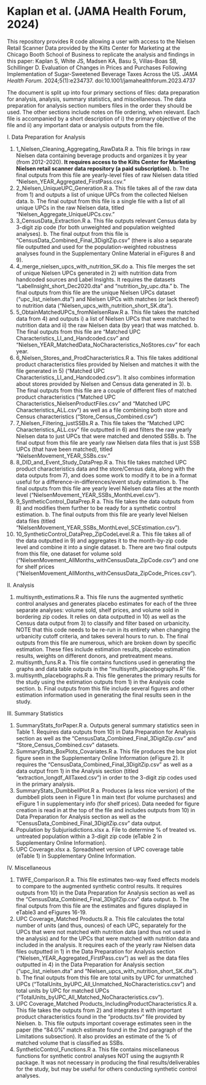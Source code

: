 # Kaplan et al. (JAMA Health Forum, 2024)
This repository provides R code allowing a user with access to the Nielsen Retail Scanner Data provided by the Kilts Center for Marketing at the Chicago Booth School of Business to replicate the analysis and findings in this paper: 
Kaplan S, White JS, Madsen KA, Basu S, Villas-Boas SB, Schillinger D. Evaluation of Changes in Prices and Purchases Following Implementation of Sugar-Sweetened Beverage Taxes Across the US. *JAMA Health Forum*. 2024;5(1):e234737. doi:10.1001/jamahealthforum.2023.4737

The document is split up into four primary sections of files: data preparation for analysis, analysis, summary statistics, and miscellaneous. The data preparation for analysis section numbers files in the order they should be used. The other sections include notes on file ordering, when relevant. Each file is accompanied by a short description of i) the primary objective of the file and ii) any important data or analysis outputs from the file.

I.	Data Preparation for Analysis

1.	1_Nielsen_Cleaning_Aggregating_RawData.R
  a.	This file brings in raw Nielsen data containing beverage products and organizes it by year (from 2012-2020). **It requires access to the Kilts Center for Marketing Nielsen retail scanner data repository (a paid subscription).**
  b.	The final outputs from this file are yearly-level files of raw Nielsen data titled “Nielsen_YEAR_Aggregated_FirstPass.csv.”
2.	2_Nielsen_UniqueUPC_Generation.R
  a.	This file takes all of the raw data from 1) and outputs a list of unique UPCs from the collected Nielsen data. 
  b.	The final output from this file is a single file with a list of all unique UPCs in the raw Nielsen data, titled “Nielsen_Aggregate_UniqueUPCs.csv.”
3.	3_CensusData_Extraction.R
  a.	This file outputs relevant Census data by 3-digit zip code (for both unweighted and population weighted analyses).
  b.	The final output from this file is “CensusData_Combined_Final_3DigitZip.csv” (there is also a separate file outputted and used for the population-weighted robustness analyses found in the Supplementary Online Material in eFigures 8 and 9).
4.	4_merge_nielsen_upcs_with_nutrition_SK.do
  a.	This file merges the set of unique Nielsen UPCs generated in 2) with nutrition data from handcoded sources and Label Insights. It requires the datasets “LabelInsight_short_Dec2020.dta” and “nutrition_by_upc.dta.”
  b.	The final outputs from this file are the unique Nielsen UPCs dataset (“upc_list_nielsen.dta”) and Nielsen UPCs with matches (or lack thereof) to nutrition data (“Nielsen_upcs_with_nutrition_short_SK.dta”).
5.	5_ObtainMatchedUPCs_fromNielsenRaw.R
  a.	This file takes the matched data from 4) and outputs i) a list of Nielsen UPCs that were matched to nutrition data and ii) the raw Nielsen data (by year) that was matched.
  b.	The final outputs from this file are “Matched UPC Characteristics_LI_and_Handcoded.csv” and “Nielsen_YEAR_MatchedData_NoCharacteristics_NoStores.csv” for each year.
6.	6_Nielsen_Stores_and_ProdCharacteristics.R
  a.	This file takes additional product characteristics files provided by Nielsen and matches it with the file generated in 5) (“Matched UPC Characteristics_LI_and_Handcoded.csv”). It also combines information about stores provided by Nielsen and Census data generated        in 3).
  b.	The final outputs from this file are a couple of different files of matched product characteristics (“Matched UPC Characteristics_NielsenProductFiles.csv” and “Matched UPC Characteristics_ALL.csv”) as well as a file combining both store and Census characteristics        (“Store_Census_Combined.csv”)
7.	7_Nielsen_Filtering_justSSBs.R
  a.	This file takes the “Matched UPC Characteristics_ALL.csv” file outputted in 6) and filters the raw yearly Nielsen data to just UPCs that were matched and denoted SSBs. 
  b.	The final output from this file are yearly raw Nielsen data files that is just SSB UPCs (that have been matched), titled “NielsenMovement_YEAR_SSBs.csv.”
8.	8_DID_and_Event_Study_DataPrep.R
  a.	This file takes matched UPC product characteristics data and the store/Census data, along with the data outputs from 7), and does some work to modify it to be in a format useful for a difference-in-differences/event study estimation.
  b.	The final outputs from this file are yearly level Nielsen data files at the month level (“NielsenMovement_YEAR_SSBs_MonthLevel.csv”).
9.	9_SyntheticControl_DataPrep.R
  a.	This file takes the data outputs from 8) and modifies them further to be ready for a synthetic control estimation. 
  b.	The final outputs from this file are yearly level Nielsen data files (titled “NielsenMovement_YEAR_SSBs_MonthLevel_SCEstimation.csv”).
10.	10_SyntheticControl_DataPrep_ZipCodeLevel.R
  a.	This file takes all of the data outputted in 9) and aggregates it to the month-by-zip code level and combine it into a single dataset. 
  b.	There are two final outputs from this file, one dataset for volume sold (“NielsenMovement_AllMonths_withCensusData_ZipCode.csv”) and one for shelf prices (“NielsenMovement_AllMonths_withCensusData_ZipCode_Prices.csv”).

II.	Analysis

1.	multisynth_estimations.R
  a.	This file runs the augmented synthetic control analyses and generates placebo estimates for each of the three separate analyses: volume sold, shelf prices, and volume sold in bordering zip codes. It relies on data outputted in 10) as well as the Census data output       from 3) to classify and filter based on urbanicity. NOTE that this code needs to be re-run in its entirety when changing the urbanicity cutoff criteria, and takes several hours to run.
  b.	The final outputs from this file are numerous, which are broken down by specific estimation. These files include estimation results, placebo estimation results, weights on different donors, and pretreatment means. 
2.	multisynth_funs.R
  a.	This file contains functions used in generating the graphs and data table outputs in the “multisynth_placebographs.R” file.
3.	multisynth_placebographs.R
  a.	This file generates the primary results for the study using the estimation outputs from 1) in the Analysis code section.
  b.	Final outputs from this file include several figures and other estimation information used in generating the final results seen in the study.

III.	Summary Statistics

1.	SummaryStats_forPaper.R
  a.	Outputs general summary statistics seen in Table 1. Requires data outputs from 10) in Data Preparation for Analysis section as well as the “CensusData_Combined_Final_3DigitZip.csv” and “Store_Census_Combined.csv" datasets.
2.	SummaryStats_BoxPlots_Covariates.R
  a.	This file produces the box plot figure seen in the Supplementary Online Information (eFigure 2). It requires the “CensusData_Combined_Final_3DigitZip.csv” as well as a data output from 1) in the Analysis section (titled “extraction_longdf_AllTaxed.csv”) in order         to the 3-digit zip codes used in the primary analysis.
3.	SummaryStats_DumbbellPlot.R
  a.	Produces (a less nice version) of the dumbbell plots seen in Figure 1 in main text (for volume purchases) and eFigure 1 in supplementary info (for shelf prices). Data needed for figure creation is read in at the top of the file and includes outputs from 10) in           Data Preparation for Analysis section as well as the “CensusData_Combined_Final_3DigitZip.csv” data output.
4.	Population by Subjurisdictions.xlsx
  a.	File to determine % of treated vs. untreated population within a 3-digit zip code (eTable 2 in Supplementary Online Information).
5.	UPC Coverage.xlsx
  a.	Spreadsheet version of UPC coverage table (eTable 1) in Supplementary Online Information.

IV.	Miscellaneous

1.	TWFE_Comparison.R
  a.	This file estimates two-way fixed effects models to compare to the augmented synthetic control results. It requires outputs from 10) in the Data Preparation for Analysis section as well as the “CensusData_Combined_Final_3DigitZip.csv” data output.
  b.	The final outputs from this file are the estimates and figures displayed in eTable3 and eFigures 16-19.
2.	UPC Coverage_Matched Products.R
  a.	This file calculates the total number of units (and thus, ounces) of each UPC, separately for the UPCs that were not matched with nutrition data (and thus not used in the analysis) and for the UPCs that were matched with nutrition data and included in the                analysis. It requires each of the yearly raw Nielsen data files outputted in 1) in the Data Preparation for Analysis section (“Nielsen_YEAR_Aggregated_FirstPass.csv”) as well as the data files outputted in 4) in the Data Preparation for Analysis section                  (“upc_list_nielsen.dta” and “Nielsen_upcs_with_nutrition_short_SK.dta”).
  b.	The final outputs from this file are total units by UPC for unmatched UPCs (“TotalUnits_byUPC_All_Unmatched_NoCharacteristics.csv”) and total units by UPC for matched UPCs (“TotalUnits_byUPC_All_Matched_NoCharacteristics.csv”).
3.	UPC Coverage_Matched Products_IncludingProductCharacteristics.R
  a.	This file takes the outputs from 2) and integrates it with important product characteristics found in the “products.tsv” file provided by Nielsen.
  b.	This file outputs important coverage estimates seen in the paper (the “84.0%” match estimate found in the 2nd paragraph of the Limitations subsection). It also provides an estimate of the % of matched volume that is classified as SSBs.
4.	SyntheticControl_Functions.R
  a.	This file contains miscellaneous functions for synthetic control analyses NOT using the augsynth R package. It was not necessary in producing the final results/deliverables for the study, but may be useful for others conducting synthetic control analyses.
